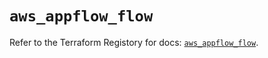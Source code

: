 # `aws_appflow_flow`

Refer to the Terraform Registory for docs: [`aws_appflow_flow`](https://registry.terraform.io/providers/hashicorp/aws/4.66.1/docs/resources/appflow_flow).
